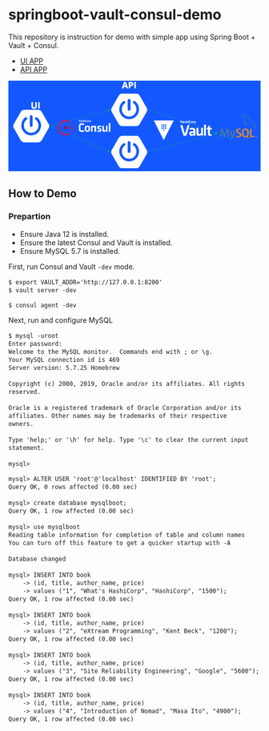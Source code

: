# springboot-vault-consul-demo
This repository is instruction for demo with simple app using Spring Boot + Vault + Consul.

* [UI APP](https://github.com/tkaburagi/springboot-vault-consul-demo-ui)
* [API APP](https://github.com/tkaburagi/springboot-vault-consul-demo-api)

![](https://raw.githubusercontent.com/tkaburagi/springboot-vault-consul-demo/master/diagram.png)


## How to Demo

### Prepartion
* Ensure Java 12 is installed.
* Ensure the latest Consul and Vault is installed.
* Ensure MySQL 5.7 is installed.

First, run Consul and Vault `-dev` mode.
```console
$ export VAULT_ADDR='http://127.0.0.1:8200'
$ vault server -dev
```

```console
$ consul agent -dev
```

Next, run and configure MySQL
```console
$ mysql -uroot
Enter password:
Welcome to the MySQL monitor.  Commands end with ; or \g.
Your MySQL connection id is 469
Server version: 5.7.25 Homebrew

Copyright (c) 2000, 2019, Oracle and/or its affiliates. All rights reserved.

Oracle is a registered trademark of Oracle Corporation and/or its
affiliates. Other names may be trademarks of their respective
owners.

Type 'help;' or '\h' for help. Type '\c' to clear the current input statement.

mysql>
```

```mysql
mysql> ALTER USER 'root'@'localhost' IDENTIFIED BY 'root';
Query OK, 0 rows affected (0.00 sec)

mysql> create database mysqlboot;
Query OK, 1 row affected (0.00 sec)

mysql> use mysqlboot
Reading table information for completion of table and column names
You can turn off this feature to get a quicker startup with -A

Database changed

mysql> INSERT INTO book
    -> (id, title, author_name, price)
    -> values ("1", "What's HashiCorp", "HashiCorp", "1500");
Query OK, 1 row affected (0.00 sec)

mysql> INSERT INTO book
    -> (id, title, author_name, price)
    -> values ("2", "eXtream Programming", "Kent Beck", "1200");
Query OK, 1 row affected (0.00 sec)

mysql> INSERT INTO book
    -> (id, title, author_name, price)
    -> values ("3", "Site Reliability Engineering", "Google", "5600");
Query OK, 1 row affected (0.00 sec)

mysql> INSERT INTO book
    -> (id, title, author_name, price)
    -> values ("4", "Introduction of Nomad", "Masa Ito", "4900");
Query OK, 1 row affected (0.00 sec)
```